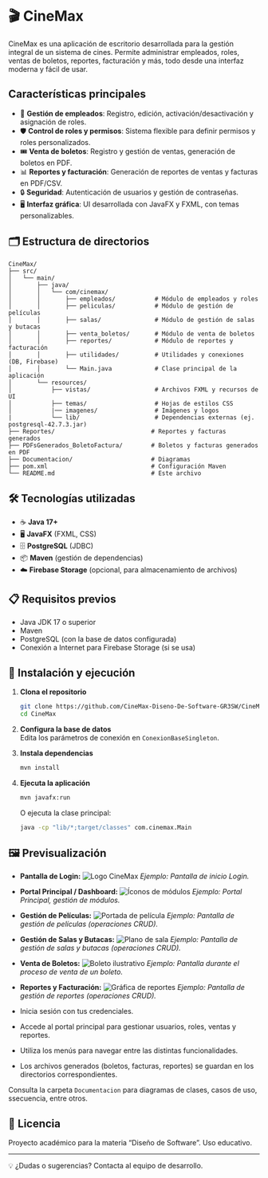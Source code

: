 # 🎬 CineMax


CineMax es una aplicación de escritorio desarrollada para la gestión integral de un sistema de cines. Permite administrar empleados, roles, ventas de boletos, reportes, facturación y más, todo desde una interfaz moderna y fácil de usar.

## Características principales

- 👥 **Gestión de empleados**: Registro, edición, activación/desactivación y asignación de roles.
- 🛡️ **Control de roles y permisos**: Sistema flexible para definir permisos y roles personalizados.
- 🎟️ **Venta de boletos**: Registro y gestión de ventas, generación de boletos en PDF.
- 📊 **Reportes y facturación**: Generación de reportes de ventas y facturas en PDF/CSV.
- 🔒 **Seguridad**: Autenticación de usuarios y gestión de contraseñas.
- 🖥️ **Interfaz gráfica**: UI desarrollada con JavaFX y FXML, con temas personalizables.


## 🗂️ Estructura de directorios

```
CineMax/
├── src/
│   └── main/
│       ├── java/
│       │   └── com/cinemax/
│       │       ├── empleados/           # Módulo de empleados y roles
│       │       ├── peliculas/           # Módulo de gestión de películas
│       │       ├── salas/               # Módulo de gestión de salas y butacas
│       │       ├── venta_boletos/       # Módulo de venta de boletos
│       │       ├── reportes/            # Módulo de reportes y facturación
│       │       ├── utilidades/          # Utilidades y conexiones (DB, Firebase)
│       │       └── Main.java            # Clase principal de la aplicación
│       └── resources/
│           ├── vistas/                  # Archivos FXML y recursos de UI
│           ├── temas/                   # Hojas de estilos CSS
│           |── imagenes/                # Imágenes y logos
|           └── lib/                     # Dependencias externas (ej. postgresql-42.7.3.jar)
├── Reportes/                           # Reportes y facturas generados
├── PDFsGenerados_BoletoFactura/        # Boletos y facturas generados en PDF
├── Documentacion/                      # Diagramas
├── pom.xml                             # Configuración Maven
└── README.md                           # Este archivo
```


## 🛠️ Tecnologías utilizadas

- ☕ **Java 17+**
- 🖥️ **JavaFX** (FXML, CSS)
- 🗄️ **PostgreSQL** (JDBC)
- 📦 **Maven** (gestión de dependencias)
- ☁️ **Firebase Storage** (opcional, para almacenamiento de archivos)


## 📋 Requisitos previos

- Java JDK 17 o superior
- Maven
- PostgreSQL (con la base de datos configurada)
- Conexión a Internet para Firebase Storage (si se usa)


## 🚀 Instalación y ejecución

1. **Clona el repositorio**  
   ```sh
   git clone https://github.com/CineMax-Diseno-De-Software-GR3SW/CineMax.git
   cd CineMax
   ```

2. **Configura la base de datos**  
   Edita los parámetros de conexión en `ConexionBaseSingleton`.

3. **Instala dependencias**  
   ```sh
   mvn install
   ```

4. **Ejecuta la aplicación**  
   ```sh
   mvn javafx:run
   ```
   O ejecuta la clase principal:
   ```sh
   java -cp "lib/*;target/classes" com.cinemax.Main
   ```

## 🖼️ Previsualización

- **Pantalla de Login:**
   ![Logo CineMax](https://firebasestorage.googleapis.com/v0/b/cinemax-b6023.firebasestorage.app/o/readMe%2FLogin.jpg?alt=media)
   _Ejemplo: Pantalla de inicio Login._

- **Portal Principal / Dashboard:**
   ![Íconos de módulos](https://firebasestorage.googleapis.com/v0/b/cinemax-b6023.firebasestorage.app/o/readMe%2FPortalPrincipal.jpg?alt=media)
   _Ejemplo: Portal Principal, gestión de módulos._ 

- **Gestión de Películas:**
   ![Portada de película](https://firebasestorage.googleapis.com/v0/b/cinemax-b6023.firebasestorage.app/o/readMe%2FGPeliculas.jpg?alt=media)
   _Ejemplo: Pantalla de gestión de películas (operaciones CRUD)._

- **Gestión de Salas y Butacas:**
   ![Plano de sala](https://firebasestorage.googleapis.com/v0/b/cinemax-b6023.firebasestorage.app/o/readMe%2FGSalas.jpg?alt=media)
   _Ejemplo:  Pantalla de gestión de salas y butacas (operaciones CRUD)._

- **Venta de Boletos:**
   ![Boleto ilustrativo](https://firebasestorage.googleapis.com/v0/b/cinemax-b6023.firebasestorage.app/o/readMe%2FGBoletos.jpg?alt=media)
   _Ejemplo:  Pantalla durante el proceso de venta de un boleto._

- **Reportes y Facturación:**
   ![Gráfica de reportes](https://firebasestorage.googleapis.com/v0/b/cinemax-b6023.firebasestorage.app/o/readMe%2FGReportes.jpg?alt=media)
   _Ejemplo:  Pantalla de gestión de reportes (operaciones CRUD)._

- Inicia sesión con tus credenciales.
- Accede al portal principal para gestionar usuarios, roles, ventas y reportes.
- Utiliza los menús para navegar entre las distintas funcionalidades.
- Los archivos generados (boletos, facturas, reportes) se guardan en los directorios correspondientes.

Consulta la carpeta `Documentacion` para diagramas de clases, casos de uso, ssecuencia, entre otros.


## 📝 Licencia


Proyecto académico para la materia “Diseño de Software”. Uso educativo.

---


💡 ¿Dudas o sugerencias? Contacta al equipo de desarrollo.
